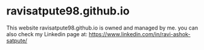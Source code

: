 # ravisatpute98.github.io
This website ravisatpute98.github.io is owned and managed by me. you can also check my Linkedin page at: 
https://www.linkedin.com/in/ravi-ashok-satpute/

